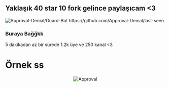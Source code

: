 ## Yaklaşık 40 star 10 fork gelince paylaşıcam <3
<img src="https://komarev.com/ghpvc/?username=Guard-Bot&label=Ziyaretçi%20Sayısı&color=da004e" alt="Approval-Denial/Guard-Bot" />
https://github.com/Approval-Denial/last-seen <h3>Buraya Bağğkk</h3>
5 dakikadan az bir sürede 1.2k üye ve 250 kanal <3
<h1>Örnek ss</h1>
  <p align="center"><img align="center" src="https://cdn.discordapp.com/attachments/904123125309001778/961011051011375104/unknown.png" alt="Approval" /></p>



